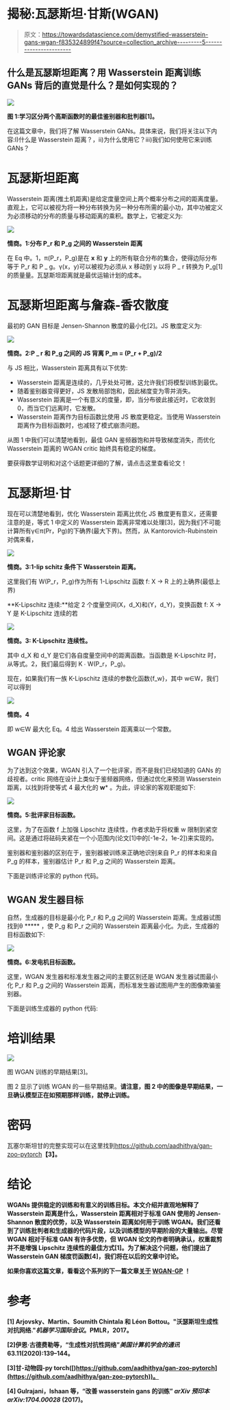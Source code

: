 # 揭秘:瓦瑟斯坦·甘斯(WGAN)

> 原文：<https://towardsdatascience.com/demystified-wasserstein-gans-wgan-f835324899f4?source=collection_archive---------5----------------------->

## 什么是瓦瑟斯坦距离？用 Wasserstein 距离训练 GANs 背后的直觉是什么？是如何实现的？

![](img/b817dfe719307f93fd3ecf3690a15e95.png)

**图 1:学习区分两个高斯函数时的最佳鉴别器和批判器[1]。**

在这篇文章中，我们将了解 Wasserstein GANs。具体来说，我们将关注以下内容:I)什么是 Wasserstein 距离？，ii)为什么使用它？iii)我们如何使用它来训练 GANs？

# 瓦瑟斯坦距离

Wasserstein 距离(推土机距离)是给定度量空间上两个概率分布之间的距离度量。直观上，它可以被视为将一种分布转换为另一种分布所需的最小功，其中功被定义为必须移动的分布的质量与移动距离的乘积。数学上，它被定义为:

![](img/9b3f2975523e002cd8c7954de72532d8.png)

**情商。1:分布 P_r 和 P_g 之间的 Wasserstein 距离**

在 Eq 中。1，π(P_r，P_g)是在 **x** 和 **y** 上的所有联合分布的集合，使得边际分布等于 P_r 和 P _ g。γ(x，y)可以被视为必须从 x 移动到 y 以将 P _ r 转换为 P_g[1]的质量量。瓦瑟斯坦距离就是最优运输计划的成本。

# 瓦瑟斯坦距离与詹森-香农散度

最初的 GAN 目标是 Jensen-Shannon 散度的最小化[2]。JS 散度定义为:

![](img/5f44a79277ec1560fd9809d6a87f68fe.png)

**情商。2:P _ r 和 P_g 之间的 JS 背离 P_m = (P_r + P_g)/2**

与 JS 相比，Wasserstein 距离具有以下优势:

*   Wasserstein 距离是连续的，几乎处处可微，这允许我们将模型训练到最优。
*   随着鉴别器变得更好，JS 发散局部饱和，因此梯度变为零并消失。
*   Wasserstein 距离是一个有意义的度量，即，当分布彼此接近时，它收敛到 0，而当它们远离时，它发散。
*   Wasserstein 距离作为目标函数比使用 JS 散度更稳定。当使用 Wasserstein 距离作为目标函数时，也减轻了模式崩溃问题。

从图 1 中我们可以清楚地看到，最佳 GAN 鉴频器饱和并导致梯度消失，而优化 Wasserstein 距离的 WGAN critic 始终具有稳定的梯度。

要获得数学证明和对这个话题更详细的了解，请点击这里查看论文！

# 瓦瑟斯坦·甘

现在可以清楚地看到，优化 Wasserstein 距离比优化 JS 散度更有意义，还需要注意的是，等式 1 中定义的 Wasserstein 距离非常难以处理[3]，因为我们不可能计算所有γ∈π(Pr，Pg)的下确界(最大下界)。然而，从 Kantorovich-Rubinstein 对偶来看，

![](img/053ca014ed3ef9874282320b26d4df3b.png)

**情商。3:1-lip schitz 条件下 Wasserstein 距离。**

这里我们有 W(P_r，P_g)作为所有 1-Lipschitz 函数 f: X → R 上的上确界(最低上界)

**K-Lipschitz 连续:**给定 2 个度量空间(X，d_X)和(Y，d_Y)，变换函数 f: X → Y 是 K-Lipschitz 连续的若

![](img/aab076ddda6b4b7486982a228657c6cd.png)

**情商。3: K-Lipschitz 连续性。**

其中 d_X 和 d_Y 是它们各自度量空间中的距离函数。当函数是 K-Lipschitz 时，从等式。2，我们最后得到 K ∙ W(P_r，P_g)。

现在，如果我们有一族 K-Lipschitz 连续的参数化函数{f_w}，其中 w∈W，我们可以得到

![](img/8ad601e576fcf11ab4ba5be16871d01d.png)

**情商。4**

即 w∈W 最大化 Eq。4 给出 Wasserstein 距离乘以一个常数。

## WGAN 评论家

为了达到这个效果，WGAN 引入了一个批评家，而不是我们已经知道的 GANs 的歧视者。critic 网络在设计上类似于鉴频器网络，但通过优化来预测 Wasserstein 距离，以找到将使等式 4 最大化的 **w*** 。为此，评论家的客观职能如下:

![](img/27f0b9640967382fb30cc63c33436d0b.png)

**情商。5:批评家目标函数。**

这里，为了在函数 f 上加强 Lipschitz 连续性，作者求助于将权重 w 限制到紧空间。这是通过将砝码夹紧在一个小范围内(论文[1]中的[-1e-2，1e-2])来实现的。

鉴别器和鉴别器的区别在于，鉴别器被训练来正确地识别来自 P_r 的样本和来自 P_g 的样本，鉴别器估计 P_r 和 P_g 之间的 Wasserstein 距离。

下面是训练评论家的 python 代码。

## **WGAN 发生器目标**

自然，生成器的目标是最小化 P_r 和 P_g 之间的 Wasserstein 距离。生成器试图找到θ ***** ，使 P_g 和 P_r 之间的 Wasserstein 距离最小化。为此，生成器的目标函数如下:

![](img/e691586252377bcba97c1fc03674732a.png)

**情商。6:发电机目标函数。**

这里，WGAN 发生器和标准发生器之间的主要区别还是 WGAN 发生器试图最小化 P_r 和 P_g 之间的 Wasserstein 距离，而标准发生器试图用产生的图像欺骗鉴别器。

下面是训练生成器的 python 代码:

# 培训结果

![](img/4dde9b4fd8848191531582044f5a2d63.png)

图 WGAN 训练的早期结果[3]。

图 2 显示了训练 WGAN 的一些早期结果。**请注意，图 2 中的图像是早期结果，一旦确认模型正在如预期那样训练，就停止训练。**

# 密码

瓦塞尔斯坦甘的完整实现可以在这里找到<https://github.com/aadhithya/gan-zoo-pytorch>****【3】。****

# **结论**

**WGANs 提供稳定的训练和有意义的训练目标。本文介绍并直观地解释了 Wasserstein 距离是什么，Wasserstein 距离相对于标准 GAN 使用的 Jensen-Shannon 散度的优势，以及 Wasserstein 距离如何用于训练 WGAN。我们还看到了训练批判者和生成器的代码片段，以及训练模型的早期阶段的大量输出。尽管 WGAN 相对于标准 GAN 有许多优势，但 WGAN 论文的作者明确承认，权重裁剪并不是增强 Lipschitz 连续性的最佳方式[1]。为了解决这个问题，他们提出了 Wasserstein GAN 梯度罚函数[4]，我们将在以后的文章中讨论。**

**如果你喜欢这篇文章，看看这个系列的下一篇文章[关于](https://asankar96.medium.com/demystified-wasserstein-gan-with-gradient-penalty-ba5e9b905ead) [WGAN-GP](https://asankar96.medium.com/demystified-wasserstein-gan-with-gradient-penalty-ba5e9b905ead) ！**

# **参考**

**[1] Arjovsky、Martin、Soumith Chintala 和 Léon Bottou。"沃瑟斯坦生成性对抗网络."*机器学习国际会议*。PMLR，2017。**

**[2]伊恩·古德费勒等，“生成性对抗性网络”*美国计算机学会的通讯*63.11(2020):139–144。**

**[3]甘-动物园-py torch([)https://github.com/aadhithya/gan-zoo-pytorch](https://github.com/aadhithya/gan-zoo-pytorch))。**

**[4] Gulrajani，Ishaan 等，“改善 wasserstein gans 的训练” *arXiv 预印本 arXiv:1704.00028* (2017)。**